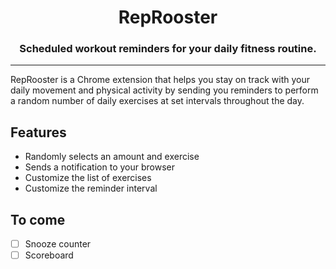 <h1 align="center">RepRooster</h1>

<h3 align="center">Scheduled workout reminders for your daily fitness routine.</h3>

---

RepRooster is a Chrome extension that helps you stay on track with your daily movement and physical activity by sending you reminders to perform a random number of daily exercises at set intervals throughout the day.

## Features
- Randomly selects an amount and exercise
- Sends a notification to your browser
- Customize the list of exercises
- Customize the reminder interval

## To come
- [ ] Snooze counter
- [ ] Scoreboard